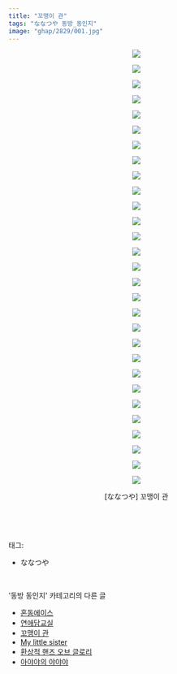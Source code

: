 ```yaml
---
title: "꼬맹이 관"
tags: "ななつや 동방_동인지"
image: "ghap/2829/001.jpg"
---
```

<div class="article">
<p style="text-align: center; clear: none; float: none;"><img src="{{ site.nasurl }}/ghap/2829/001.jpg"/></p>
<p style="text-align: center; clear: none; float: none;"><img src="{{ site.nasurl }}/ghap/2829/002.jpg"/></p>
<p style="text-align: center; clear: none; float: none;"><img src="{{ site.nasurl }}/ghap/2829/003.jpg"/></p>
<p style="text-align: center; clear: none; float: none;"><img src="{{ site.nasurl }}/ghap/2829/004.jpg"/></p>
<p style="text-align: center; clear: none; float: none;"><img src="{{ site.nasurl }}/ghap/2829/005.jpg"/></p>
<p style="text-align: center; clear: none; float: none;"><img src="{{ site.nasurl }}/ghap/2829/006.jpg"/></p>
<p style="text-align: center; clear: none; float: none;"><img src="{{ site.nasurl }}/ghap/2829/007.jpg"/></p>
<p style="text-align: center; clear: none; float: none;"><img src="{{ site.nasurl }}/ghap/2829/008.jpg"/></p>
<p style="text-align: center; clear: none; float: none;"><img src="{{ site.nasurl }}/ghap/2829/009.jpg"/></p>
<p style="text-align: center; clear: none; float: none;"><img src="{{ site.nasurl }}/ghap/2829/010.jpg"/></p>
<p style="text-align: center; clear: none; float: none;"><img src="{{ site.nasurl }}/ghap/2829/011.jpg"/></p>
<p style="text-align: center; clear: none; float: none;"><img src="{{ site.nasurl }}/ghap/2829/012.jpg"/></p>
<p style="text-align: center; clear: none; float: none;"><img src="{{ site.nasurl }}/ghap/2829/013.jpg"/></p>
<p style="text-align: center; clear: none; float: none;"><img src="{{ site.nasurl }}/ghap/2829/014.jpg"/></p>
<p style="text-align: center; clear: none; float: none;"><img src="{{ site.nasurl }}/ghap/2829/015.jpg"/></p>
<p style="text-align: center; clear: none; float: none;"><img src="{{ site.nasurl }}/ghap/2829/016.jpg"/></p>
<p style="text-align: center; clear: none; float: none;"><img src="{{ site.nasurl }}/ghap/2829/017.jpg"/></p>
<p style="text-align: center; clear: none; float: none;"><img src="{{ site.nasurl }}/ghap/2829/018.jpg"/></p>
<p style="text-align: center; clear: none; float: none;"><img src="{{ site.nasurl }}/ghap/2829/019.jpg"/></p>
<p style="text-align: center; clear: none; float: none;"><img src="{{ site.nasurl }}/ghap/2829/020.jpg"/></p>
<p style="text-align: center; clear: none; float: none;"><img src="{{ site.nasurl }}/ghap/2829/021.jpg"/></p>
<p style="text-align: center; clear: none; float: none;"><img src="{{ site.nasurl }}/ghap/2829/022.jpg"/></p>
<p style="text-align: center; clear: none; float: none;"><img src="{{ site.nasurl }}/ghap/2829/023.jpg"/></p>
<p style="text-align: center; clear: none; float: none;"><img src="{{ site.nasurl }}/ghap/2829/024.jpg"/></p>
<p style="text-align: center; clear: none; float: none;"><img src="{{ site.nasurl }}/ghap/2829/025.jpg"/></p>
<p style="text-align: center; clear: none; float: none;"><img src="{{ site.nasurl }}/ghap/2829/026.jpg"/></p>
<p style="text-align: center; clear: none; float: none;"><img src="{{ site.nasurl }}/ghap/2829/027.jpg"/></p>
<p style="text-align: center; clear: none; float: none;"><img src="{{ site.nasurl }}/ghap/2829/028.jpg"/></p>
<p style="text-align: center; clear: none; float: none;"><img src="{{ site.nasurl }}/ghap/2829/029.jpg"/></p>
<p style="text-align: center; clear: none; float: none;">[ななつや] 꼬맹이 관</p>
<p><br/></p>
</div><br/>
<div class="tagTrail">
<p>태그: </p>
<ul>
<li>ななつや</li>
</ul>
</div><br/>
<div class="another">
<p>'동방 동인지' 카테고리의 다른 글</p>
<ul>
<li><a href="/2016-12-05-ghap_2835">혼동에이스</a></li>
<li><a href="/2016-12-05-ghap_2834">연애담교실</a></li>
<li><a href="/2016-12-03-ghap_2829">꼬맹이 관</a></li>
<li><a href="/2016-12-03-ghap_2828">My little sister</a></li>
<li><a href="/2016-12-03-ghap_2827">환상적 핸즈 오브 글로리</a></li>
<li><a href="/2016-12-03-ghap_2826">아야야의 야야야</a></li>
</ul>
</div><br/>
<div class="cb_module cb_fluid">
<div class="cb_wrt cb_profile">
</div><!-- commentList close -->
</div><br/>
